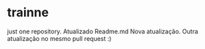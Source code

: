 # trainne

just one repository.
Atualizado Readme.md
Nova atualização.
Outra atualização no mesmo pull request
:)
